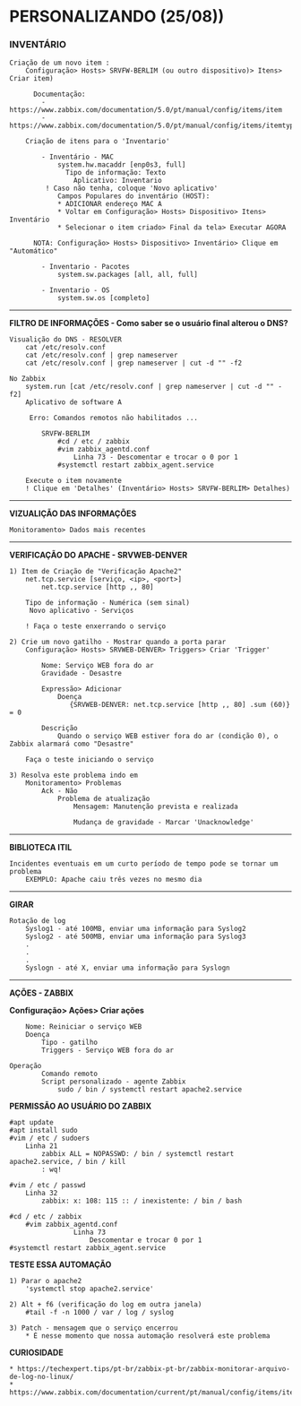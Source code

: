 # PERSONALIZANDO (25/08))

### INVENTÁRIO

    Criação de um novo item : 
        Configuração> Hosts> SRVFW-BERLIM (ou outro dispositivo)> Itens> Criar item)
        
          Documentação: 
            - https://www.zabbix.com/documentation/5.0/pt/manual/config/items/item
            - https://www.zabbix.com/documentation/5.0/pt/manual/config/items/itemtypes/zabbix_agent

        Criação de itens para o 'Inventario' 

            - Inventário - MAC
                system.hw.macaddr [enp0s3, full]
                  Tipo de informação: Texto
                    Aplicativo: Inventario 
             ! Caso não tenha, coloque 'Novo aplicativo'
                Campos Populares do inventário (HOST): 
                * ADICIONAR endereço MAC A
                * Voltar em Configuração> Hosts> Dispositivo> Itens> Inventário
                * Selecionar o item criado> Final da tela> Executar AGORA

          NOTA: Configuração> Hosts> Dispositivo> Inventário> Clique em "Automático"

            - Inventario - Pacotes
                system.sw.packages [all, all, full]

            - Inventario - OS
                system.sw.os [completo]

-------------------------------------------------- ------------

**FILTRO DE INFORMAÇÕES - Como saber se o usuário final alterou o DNS?**

    Visualição do DNS - RESOLVER
        cat /etc/resolv.conf
        cat /etc/resolv.conf | grep nameserver
        cat /etc/resolv.conf | grep nameserver | cut -d "" -f2

    No Zabbix
        system.run [cat /etc/resolv.conf | grep nameserver | cut -d "" -f2]
        Aplicativo de software A

         Erro: Comandos remotos não habilitados ...

            SRVFW-BERLIM
                #cd / etc / zabbix
                #vim zabbix_agentd.conf
                    Linha 73 - Descomentar e trocar o 0 por 1
                #systemctl restart zabbix_agent.service

        Execute o item novamente 
        ! Clique em 'Detalhes' (Inventário> Hosts> SRVFW-BERLIM> Detalhes)

-------------------------------------------------- ------------

**VIZUALIÇÃO DAS INFORMAÇÕES** 

    Monitoramento> Dados mais recentes

 

-------------------------------------------------- ------------

**VERIFICAÇÃO DO APACHE - SRVWEB-DENVER**

    1) Item de Criação de "Verificação Apache2"
        net.tcp.service [serviço, <ip>, <port>]
            net.tcp.service [http ,, 80]
        
        Tipo de informação - Numérica (sem sinal)
         Novo aplicativo - Serviços

        ! Faça o teste enxerrando o serviço

    2) Crie um novo gatilho - Mostrar quando a porta parar
        Configuração> Hosts> SRVWEB-DENVER> Triggers> Criar 'Trigger'

            Nome: Serviço WEB fora do ar
            Gravidade - Desastre

            Expressão> Adicionar
                Doença
                   {SRVWEB-DENVER: net.tcp.service [http ,, 80] .sum (60)} = 0

            Descrição
                Quando o serviço WEB estiver fora do ar (condição 0), o Zabbix alarmará como "Desastre"

        Faça o teste iniciando o serviço

    3) Resolva este problema indo em
        Monitoramento> Problemas
            Ack - Não
                Problema de atualização
                    Mensagem: Manutenção prevista e realizada

                    Mudança de gravidade - Marcar 'Unacknowledge'

-------------------------------------------------- ------------

**BIBLIOTECA ITIL**

    Incidentes eventuais em um curto período de tempo pode se tornar um problema
        EXEMPLO: Apache caiu três vezes no mesmo dia

-------------------------------------------------- ------------

**GIRAR**

    Rotação de log
        Syslog1 - até 100MB, enviar uma informação para Syslog2
        Syslog2 - até 500MB, enviar uma informação para Syslog3
        .
        .
        .
        Syslogn - até X, enviar uma informação para Syslogn

-------------------------------------------------- ------------

**AÇÕES - ZABBIX**

**Configuração> Ações> Criar ações**

        Nome: Reiniciar o serviço WEB
        Doença  
            Tipo - gatilho
            Triggers - Serviço WEB fora do ar

    Operação
            Comando remoto
            Script personalizado - agente Zabbix
                sudo / bin / systemctl restart apache2.service

**PERMISSÃO AO USUÁRIO DO ZABBIX** 

    #apt update
    #apt install sudo
    #vim / etc / sudoers
        Linha 21
            zabbix ALL = NOPASSWD: / bin / systemctl restart apache2.service, / bin / kill
            : wq!

    #vim / etc / passwd
        Linha 32
            zabbix: x: 108: 115 :: / inexistente: / bin / bash

    #cd / etc / zabbix
        #vim zabbix_agentd.conf
                    Linha 73
                        Descomentar e trocar 0 por 1
    #systemctl restart zabbix_agent.service

**TESTE ESSA AUTOMAÇÃO**

    1) Parar o apache2 
        'systemctl stop apache2.service'

    2) Alt + f6 (verificação do log em outra janela)
        #tail -f -n 1000 / var / log / syslog

    3) Patch - mensagem que o serviço encerrou
        * É nesse momento que nossa automação resolverá este problema

**CURIOSIDADE**

	* https://techexpert.tips/pt-br/zabbix-pt-br/zabbix-monitorar-arquivo-de-log-no-linux/   
	* https://www.zabbix.com/documentation/current/pt/manual/config/items/itemtypes/log_items
